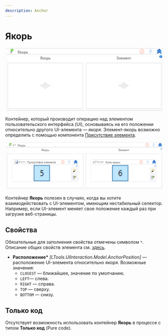 ```yaml
---
description: Anchor
---
```



# Якорь

![](<../../../.gitbook/assets/image (546).png>)


Контейнер, который производит операцию над элементом пользовательского интерфейса (UI), основываясь на его положении относительно другого UI-элемента — *якоря*. Элемент-якорь возможно определить с помощью компонента [Присутствие элемента](https://docs.primo-rpa.ru/primo-rpa/g_elements/el_basic/els_uiinteraction/el_exists).


![](<../../../.gitbook/assets1/windows_items/WFAnchor-example.png>)

Контейнер **Якорь** полезен в случаях, когда вы хотите взаимодействовать с UI-элементом, имеющим нестабильный селектор. Например, если UI-элемент меняет свое положение каждый раз при загрузке веб-страницы.


## Свойства
Обязательные для заполнения свойства отмечены символом `*`. Описание общих свойств элемента см. [здесь](https://docs.primo-rpa.ru/primo-rpa/primo-studio/process/elements#svoistva-elementa).

* **Расположение\*** *[LTools.UIInteraction.Model.AnchorPosition]* — расположение UI-элемента относительно якоря. Возможные значения:
  * `CLOSEST` — ближайшее, значение по умолчанию.
  * `LEFT`— слева.
  * `RIGHT` — справа.
  * `TOP` — сверху.
  * `BOTTOM` — снизу.
 

## Только код

Отсутствует возможность использовать контейнер **Якорь** в процессе с типом **Только код** (Pure code).



